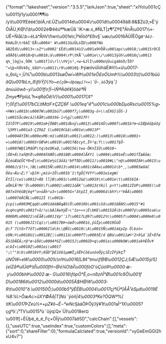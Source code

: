 {"format":"lakesheet","version":"3.5.5","larkJson":true,"sheet":"xíYo\u001cÇ\u0011ÿ1y\u0001¶¶ïo /y\t\u001fEèéé¦\bïÁ,rd.ÚZ\u0014é\u0004\r\u001dt\u00049â8:8&$Zú3;»Ë'ýÔìÅÙ¸K@\\!\b\u0002é©êêúªªkæÜå¨lK>æ.x_#ÑLT­|z¶²Z®E³ÄhÅ\u0017½«-UÊ+ÑìåL\b÷éLä*ÅhV\fiwn\u001e\r,ÌºèÏöôº£ßv§¯uæu\u0016ÄÙÏÊÒg`Æ°ÂêJ­RëALÓ\tr6AÎ'ÈÅ\u0004¹ W\u0013äzÜLòÏD\u0007Nò äB2Éd¼\u0013×:±Z*\u0002'£Êd\u0014ù1\u001a9©ÔÃ\u001apc\u0018;\u0015rDCÈaðÄð§\u0018>þ\u0018;ä\u0004\rP\tKÅ¯\u001e\\/\u0013ÿûh\u0016ç\u0013q%_]ôg}±¸ÒÓK \u001f]ú\rl\\®Vjs¹,<w~&JlÍ\u000e¼Ùuigá0óð/ÏÓ?^=¼þ¤ñÓV4ðç¸õâUº»\u0011\r9\u0010§·`ÞýæövûÍóhàÉ#ñ½×­ú\u0017­o_6ol¿=¸Ù¾¹\u000b\u0013_søÕwí+WÞ\u001eÔ£oÓUmÞ½\u0003\t}\u001bûûâQ\u001bLn_ß­\föÝj½Yo~e`{çÖÞ«ôþóæµï?<=|´Û~¸ùö`3ýq¯}ãnúúiöwð¬yï\u001f\r]Ì~\\Ñ®Àã¢¥]ôàëªÑZmye¶PpIùL¹h«qRáÒêïV}\u0001\u0017(¦¢°\\^,0Í\f¦\u0017bCL\tM¤F±ÇZÇ6F \u001eq\"4²\u001c\u000bDµóRsc\u0015%g`><®Wx\u001b\u0007W\u001bû7\u000f7¿\u0003g-ô¤\\sÉXG}­ïÖS·J\u0015åcdecáJ)ÄåR\u0019ë-ï<½g]\u001fF!Í3lÖ7F\u0019\u001eÞ{Ò8Ø\u001dbnÿ\u0013\u0014Û\u000f\u001b?m¬ùÍÆþëôþöõý´¾5Mt\u001a3-ÇZ9$Z î\u0019C&$\u001e\u0011P°\u0004ÀYÌN\u000esM6:m1\u0018\u0011\u0012;)\u0013\u0018\u0001¤=\u0018)\u0003rÚÆ%Þ\u0019\u001fÆ¢cyt,Ï©¹q;Ý\\\u0017§Û­\u0007W@îïMâÜP\tq\b¢DK±Q,\u0015G\tw±·ÔKnÌIÙ\u0010¬¦ÓO+Á\tañ@©ð\u0004ñXÆÓ\u0018Ø\u0004lÃXYí \u0004\u001eË\u001fÏæÁõæ;Ã{éúÆá£ÛCº9×Ë¦n\u001e½ü[ãõãi²bPTðD\u0011)\u0010#L\"n@\u0000ÍÁÞ\u0015\u000bJ/$?)+,)BL\u0015Ñ\u0013\u0014\u001cõÁkw\u0001ò\b*¸,\u0003æâàC Öë±¬Ä±¬Z;?´vþ]H·¿míü«îÔ\u001b¯î\fgÕ{YVÝº\u001eìegW/ÉtÍ[/cwi\u0012¤ÁQ ll}B\u001c\u0012&£\u0019\n\u001e\t\u0016IA­aÔHïÄ³Mr¨Ó\u0006h\f\u0001\u0011òÄK¯\u0013¢YÀil p¤Y!\u0012ÌUP\u0005(\u0007xõYëûB{ëqº^o>úÃh²u3­«\u0005G×°âtpIÌ¸0\u0006á\bhY\r²ÞÂÁ\u0005\u0007éÄCÑL\u0012Ì t\u001b-ÿcpi\u0003MÇqq8\u001dáèBÄqÆõ(Ö\u0010b\u001cöâ\u0018ÂNS\u0015°#1 ócq©cq¥O\u001f¤õ/!u\bÁ]ÀeXýË¬\"îo¤»×¦É\bKE\u00152Â\b\u0007ý\u0005¢aè\u000bM\u00021\nÉåÂ\u0011Vp°¨i7\u0017L@97\u0012Yc\u00057\u0004\u000e0\u0015 (\u0006JI(Cqì\r\u0017ÐÞ¤óøð\u0001ö,ýûÎp\u0019ÜúÓ @\f¨7ïtõ>T7õT\u0006Ild\b\\@ÑS\u0010\\A\u0015Ñ\u0014£pIp Ô\bzò¤¢DN;©\u0018Ui\u0012B{¦\u0011ä\u000fT\u0003È/d @Bà\u0011æ©³2>9¾á¨1Ê+ßføÃ5íDÂÉÂ¡r@³ø¬1Öë\u0004ªGÌ\u0015J\u0002D+q\u001a\u000b­OW\u001ak®ÉÔv¥a\bÌ×\u0010Z\u001ei\u0017 ¹¡\"°à\b\u0016VY¡0åD^þEïUëîµæWÎ¿öËÞ{ô£uxóoÕÿçïÉzÍFýk`ç?úNÒW=eW\u0000\u001c\n!h\u0016[L8¢\"tmu\f@B\u0012ÇJ;5Æ\u0015ý/5]{eîZå®uîÚä®\tÎ\u000fH~@ó¼O\bÏ\u000fòO'ùÇüóIÞ\u0000·æ- y\u000bhÞ\u0002·æ- G\u0016\föpÒ°È¸o=nßzñÎ°Ø\u001cßÕ\u001f D\u00186ð\u0012\u0000á\u0005Ä$H@W\u0003­9\t\u0010\"ð.\u00150Ô;\u000b5³ÿÈÉB\u0004\u0017çjªïÜª]*ÂÅ¹èSµð\u0019É¾8:¼\\>ÔæAc>ûXY©Âå|T]Nù¨ÿóñ|4\u0003ªKe?­ÓQ*Wª%[ \tK\u0017ÞZeù½×+µZ¥ô~Ë¬²wNc_§àáÓÞÖÿ¦Iÿ¥1t\u001aÎ^1X\u0005?çgºõ`¡³TV\u0015²ù¨ûÿq¦Q»´Ü)\u0018er¤\u001f[÷ÉÙþé_è_é_Fç×ÖÎÿ\u0007äð5D","calcChain":[],"vessels":{},"useUTC":true,"useIndex":true,"customColors":[],"meta":{"sort":0,"shareFilter":0},"formulaCalclated":true,"versionId":"vyGeEmGGl2hxU4v7"}